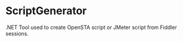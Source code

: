 ScriptGenerator
===============

.NET Tool used to create OpenSTA script or JMeter script from Fiddler sessions.
